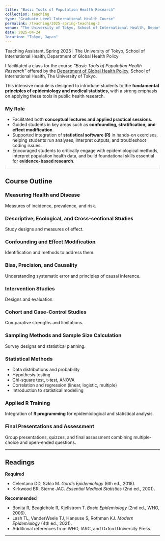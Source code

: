 ```yaml
---
title: "Basic Tools of Population Health Research"
collection: teaching
type: "Graduate Level International Health Course"
permalink: /teaching/2025-spring-teaching-3
venue: "The University of Tokyo, School of International Health, Department of Global Health Policy"
date: 2025-04-24
location: "Tokyo, Japan"
---
```


Teaching Assistant, Spring 2025 | The University of Tokyo, School of International Health, Department of Global Health Policy  

I facilitated a class for the course *“Basic Tools of Population Health Research”* offered by the [Department of Global Health Policy](https://www.ghp.m.u-tokyo.ac.jp/), School of International Health, The University of Tokyo.  

This intensive module is designed to introduce students to the **fundamental principles of epidemiology and medical statistics**, with a strong emphasis on applying these tools in public health research.  

### My Role  
- Facilitated both **conceptual lectures and applied practical sessions**.  
- Guided students in key areas such as **confounding, stratification, and effect modification**.  
- Supported integration of **statistical software (R)** in hands-on exercises, helping students run analyses, interpret outputs, and troubleshoot coding issues.  
- Encouraged students to critically engage with epidemiological methods, interpret population health data, and build foundational skills essential for **evidence-based research**.  

---

## Course Outline  

### Measuring Health and Disease  
Measures of incidence, prevalence, and risk.  

### Descriptive, Ecological, and Cross-sectional Studies  
Study designs and measures of effect.  

### Confounding and Effect Modification  
Identification and methods to address them.  

### Bias, Precision, and Causality  
Understanding systematic error and principles of causal inference.  

### Intervention Studies  
Designs and evaluation.  

### Cohort and Case-Control Studies  
Comparative strengths and limitations.  

### Sampling Methods and Sample Size Calculation  
Survey designs and statistical planning.  

### Statistical Methods  
- Data distributions and probability  
- Hypothesis testing  
- Chi-square test, t-test, ANOVA  
- Correlation and regression (linear, logistic, multiple)  
- Introduction to statistical modelling  

### Applied R Training  
Integration of **R programming** for epidemiological and statistical analysis.  

### Final Presentations and Assessment  
Group presentations, quizzes, and final assessment combining multiple-choice and open-ended questions.  

---

## Readings  

**Required**  
- Celentano DD, Szklo M. *Gordis Epidemiology* (6th ed., 2018).  
- Kirkwood BR, Sterne JAC. *Essential Medical Statistics* (2nd ed., 2001).  

**Recommended**  
- Bonita R, Beaglehole R, Kjellstrom T. *Basic Epidemiology* (2nd ed., WHO, 2006).  
- Lash TL, VanderWeele TJ, Haneuse S, Rothman KJ. *Modern Epidemiology* (4th ed., 2021).  
- Additional references from WHO, IARC, and Oxford University Press.  

---

